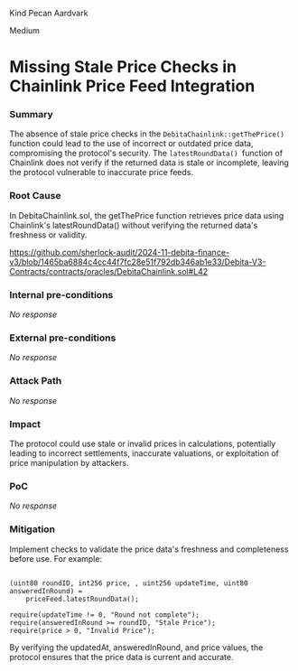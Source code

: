 Kind Pecan Aardvark

Medium

# Missing Stale Price Checks in Chainlink Price Feed Integration

### Summary

The absence of stale price checks in the `DebitaChainlink::getThePrice()` function could lead to the use of incorrect or outdated price data, compromising the protocol's security. The `latestRoundData() `function of Chainlink does not verify if the returned data is stale or incomplete, leaving the protocol vulnerable to inaccurate price feeds.



### Root Cause

In DebitaChainlink.sol, the getThePrice function retrieves price data using Chainlink's latestRoundData() without verifying the returned data's freshness or validity.

https://github.com/sherlock-audit/2024-11-debita-finance-v3/blob/1465ba6884c4cc44f7fc28e51f792db346ab1e33/Debita-V3-Contracts/contracts/oracles/DebitaChainlink.sol#L42

### Internal pre-conditions

_No response_

### External pre-conditions

_No response_

### Attack Path

_No response_

### Impact

The protocol could use stale or invalid prices in calculations, potentially leading to incorrect settlements, inaccurate valuations, or exploitation of price manipulation by attackers. 

### PoC

_No response_

### Mitigation

Implement checks to validate the price data's freshness and completeness before use. For example:
```solidity

(uint80 roundID, int256 price, , uint256 updateTime, uint80 answeredInRound) = 
    priceFeed.latestRoundData();

require(updateTime != 0, "Round not complete");
require(answeredInRound >= roundID, "Stale Price");
require(price > 0, "Invalid Price");
```
By verifying the updatedAt, answeredInRound, and price values, the protocol ensures that the price data is current and accurate.

